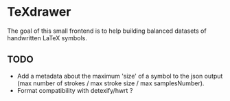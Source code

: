 # TeXdrawer

The goal of this small frontend is to help building balanced datasets of handwritten LaTeX symbols.


## TODO

- Add a metadata about the maximum 'size' of a symbol to the json output (max number of strokes / max stroke size / max samplesNumber).
- Format compatibility with detexify/hwrt ?
